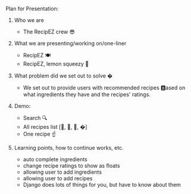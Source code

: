 Plan for Presentation:

1. Who we are
    - The RecipEZ crew 😎

2. What we are presenting/working on/one-liner
    - RecipEZ 🍽
    - RecipEZ, lemon squeezy 🍋

3. What problem did we set out to solve �
    - We set out to provide users with recommended recipes 🅱️ased on what ingredients they have and the recipes' ratings.

4. Demo:
    - Search 🔍
    - All recipes list [🍕, 🍱, 🍜, �]
    - One recipe ☝️

5. Learning points, how to continue works, etc.
    - auto complete ingredients
    - change recipe ratings to show as floats
    - allowing user to add ingredients
    - allowing user to add recipes
    - Django does lots of things for you, but have to know about them